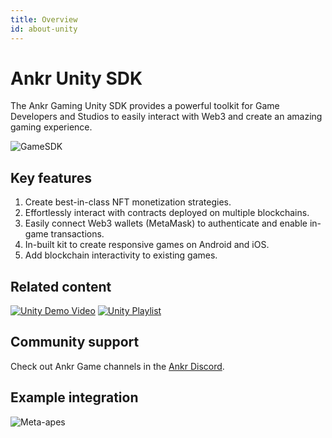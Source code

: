 ```yaml
---
title: Overview
id: about-unity
---
```

 
# Ankr Unity SDK

The Ankr Gaming Unity SDK provides a powerful toolkit for Game Developers and Studios to easily interact with Web3 and create an amazing gaming experience. 

![GameSDK](@site/static/img/ankr-game.png)

## Key features

1. Create best-in-class NFT monetization strategies.
2. Effortlessly interact with contracts deployed on multiple blockchains.
2. Easily connect Web3 wallets (MetaMask) to authenticate and enable in-game transactions.
3. In-built kit to create responsive games on Android and iOS. 
4. Add blockchain interactivity to existing games. 

## Related content

[![Unity Demo Video](https://i.imgur.com/9MxFGEEm.png)](https://youtu.be/BgfeTEsDp-g)
[![Unity Playlist](https://i.imgur.com/dcnQO6Mm.png)](https://youtube.com/playlist?list=PLFOf2ihR2i6kGKtBM9vdQJfB5WsrRPWrp)
## Community support

Check out Ankr Game channels in the [Ankr Discord](https://discord.gg/uYaNu23Ww7).

## Example integration

![Meta-apes](@site/static/img/metaapes.png)
